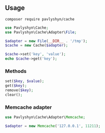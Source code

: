 ## Usage

```
composer require pavlyshyn/cache
```


```php
use Pavlyshyn\Cache;
use Pavlyshyn\Cache\Adapter\File;

$adapter = new File(__DIR__ . '/tmp');
$cache = new Cache($adapter);

$cache->set('key', 'value');
echo $cache->get('key');
```


### Methods
```php
set($key, $value);
get($key);
remove($key);
clear();
```


### Memcache adapter
```php
use Pavlyshyn\Cache\Adapter\Memcache;

$adapter = new Memcache('127.0.0.1', 11211);
```
